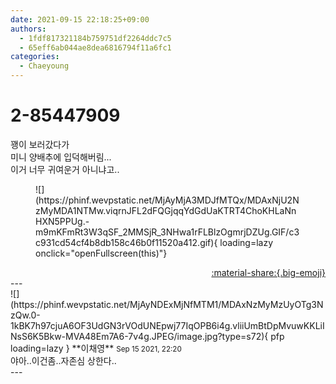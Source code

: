 ```yaml
---
date: 2021-09-15 22:18:25+09:00
authors:
  - 1fdf817321184b759751df2264ddc7c5
  - 65eff6ab044ae8dea6816794f11a6fc1
categories:
  - Chaeyoung
---
```


# 2-85447909

<div class="post-container" markdown="1">
<div class="content-container md-sidebar__scrollwrap" markdown="1">

꽹이 보러갔다가<br>미니 양배추에 입덕해버림...<br>이거 너무 귀여운거 아니냐고..
<figure markdown="1">
![](https://phinf.wevpstatic.net/MjAyMjA3MDJfMTQx/MDAxNjU2NzMyMDA1NTMw.viqrnJFL2dFQGjqqYdGdUaKTRT4ChoKHLaNnHXN5PPUg.-m9mKFmRt3W3qSF_2MMSjR_3NHwa1rFLBlzOgmrjDZUg.GIF/c3c931cd54cf4b8db158c46b0f11520a412.gif){ loading=lazy onclick="openFullscreen(this)"}
</figure>


</div>
</div>

<div style="text-align: right;" markdown="1">
<a href="https://weverse.io/fromis9/fanpost/2-85447909" style="text-align: right;">:material-share:{.big-emoji}</a>
</div>
---

<div class="comments-container md-sidebar__scrollwrap" markdown="1">
<div class="comment" markdown="1">
<div class='id-container' markdown="1">
![](https://phinf.wevpstatic.net/MjAyNDExMjNfMTM1/MDAxNzMyMzUyOTg3NzQw.0-1kBK7h97cjuA6OF3UdGN3rVOdUNEpwj77IqOPB6i4g.vliiUmBtDpMvuwKKLiINsS6K5Bkw-MVA48Em7A6-7v4g.JPEG/image.jpg?type=s72){ pfp loading=lazy }
**<span class="artist">이채영</span>** <small>Sep 15 2021, 22:20</small><br>
</div>
<div class='comment-body' markdown="1">
야아..이건좀..자존심 상한다..
</div>
</div>
</div>
---
